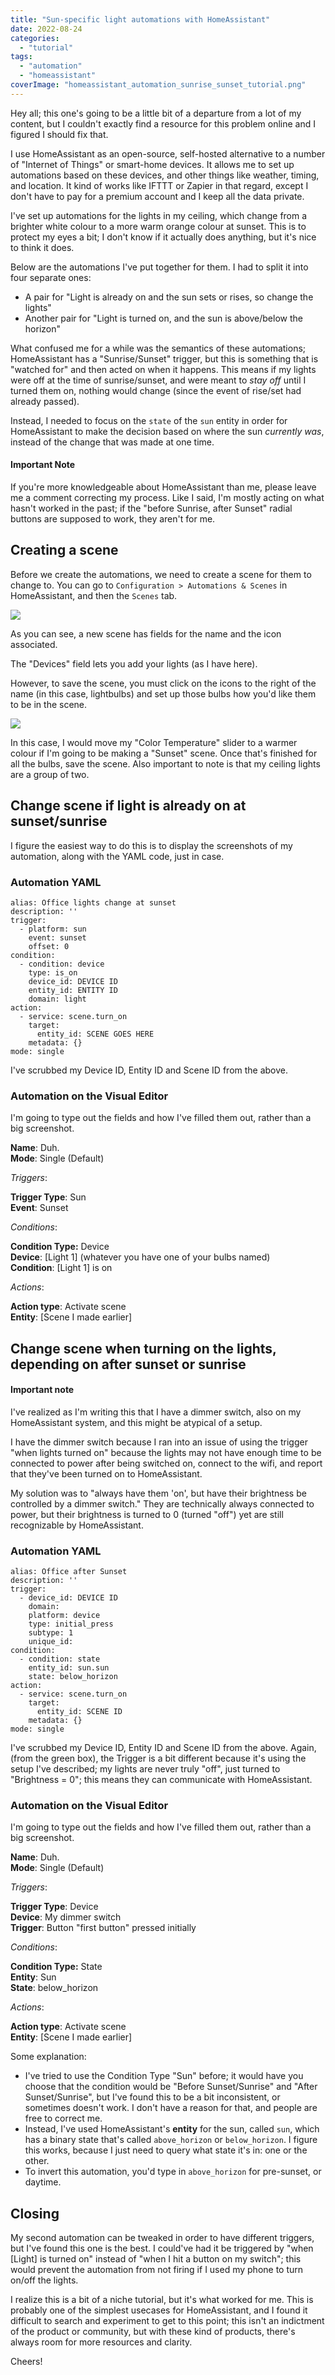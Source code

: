 ```yaml
---
title: "Sun-specific light automations with HomeAssistant"
date: 2022-08-24
categories: 
  - "tutorial"
tags: 
  - "automation"
  - "homeassistant"
coverImage: "homeassistant_automation_sunrise_sunset_tutorial.png"
---
```


Hey all; this one's going to be a little bit of a departure from a lot of my content, but I couldn't exactly find a resource for this problem online and I figured I should fix that.

I use HomeAssistant as an open-source, self-hosted alternative to a number of "Internet of Things" or smart-home devices. It allows me to set up automations based on these devices, and other things like weather, timing, and location. It kind of works like IFTTT or Zapier in that regard, except I don't have to pay for a premium account and I keep all the data private.

I've set up automations for the lights in my ceiling, which change from a brighter white colour to a more warm orange colour at sunset. This is to protect my eyes a bit; I don't know if it actually does anything, but it's nice to think it does.

Below are the automations I've put together for them. I had to split it into four separate ones:

- A pair for "Light is already on and the sun sets or rises, so change the lights"
- Another pair for "Light is turned on, and the sun is above/below the horizon"

What confused me for a while was the semantics of these automations; HomeAssistant has a "Sunrise/Sunset" trigger, but this is something that is "watched for" and then acted on when it happens. This means if my lights were off at the time of sunrise/sunset, and were meant to _stay off_ until I turned them on, nothing would change (since the event of rise/set had already passed).

Instead, I needed to focus on the `state` of the `sun` entity in order for HomeAssistant to make the decision based on where the sun _currently was_, instead of the change that was made at one time.

#### Important Note

If you're more knowledgeable about HomeAssistant than me, please leave me a comment correcting my process. Like I said, I'm mostly acting on what hasn't worked in the past; if the "before Sunrise, after Sunset" radial buttons are supposed to work, they aren't for me.

## Creating a scene

Before we create the automations, we need to create a scene for them to change to. You can go to `Configuration > Automations & Scenes` in HomeAssistant, and then the `Scenes` tab.

![](/assets/images/brave_VkCDuRuG1k-1024x716.png)

As you can see, a new scene has fields for the name and the icon associated.

The "Devices" field lets you add your lights (as I have here).

However, to save the scene, you must click on the icons to the right of the name (in this case, lightbulbs) and set up those bulbs how you'd like them to be in the scene.

![](/assets/images/brave_1yPVZOskNP.png)

In this case, I would move my "Color Temperature" slider to a warmer colour if I'm going to be making a "Sunset" scene. Once that's finished for all the bulbs, save the scene. Also important to note is that my ceiling lights are a group of two.

## Change scene if light is already on at sunset/sunrise

I figure the easiest way to do this is to display the screenshots of my automation, along with the YAML code, just in case.

### Automation YAML

```
alias: Office lights change at sunset
description: ''
trigger:
  - platform: sun
    event: sunset
    offset: 0
condition:
  - condition: device
    type: is_on
    device_id: DEVICE ID
    entity_id: ENTITY ID
    domain: light
action:
  - service: scene.turn_on
    target:
      entity_id: SCENE GOES HERE
    metadata: {}
mode: single
```

I've scrubbed my Device ID, Entity ID and Scene ID from the above.

### Automation on the Visual Editor

I'm going to type out the fields and how I've filled them out, rather than a big screenshot.

**Name**: Duh.  
**Mode**: Single (Default)

_Triggers_:

**Trigger Type**: Sun  
**Event**: Sunset

_Conditions_:

**Condition Type:** Device  
**Device**: \[Light 1\] (whatever you have one of your bulbs named)  
**Condition**: \[Light 1\] is on

_Actions_:

**Action type**: Activate scene  
**Entity**: \[Scene I made earlier\]

## Change scene when turning on the lights, depending on after sunset or sunrise

#### Important note

I've realized as I'm writing this that I have a dimmer switch, also on my HomeAssistant system, and this might be atypical of a setup.

I have the dimmer switch because I ran into an issue of using the trigger "when lights turned on" because the lights may not have enough time to be connected to power after being switched on, connect to the wifi, and report that they've been turned on to HomeAssistant.

My solution was to "always have them 'on', but have their brightness be controlled by a dimmer switch." They are technically always connected to power, but their brightness is turned to 0 (turned "off") yet are still recognizable by HomeAssistant.

### Automation YAML

```
alias: Office after Sunset
description: ''
trigger:
  - device_id: DEVICE ID
    domain: 
    platform: device
    type: initial_press
    subtype: 1
    unique_id: 
condition:
  - condition: state
    entity_id: sun.sun
    state: below_horizon
action:
  - service: scene.turn_on
    target:
      entity_id: SCENE ID
    metadata: {}
mode: single
```

I've scrubbed my Device ID, Entity ID and Scene ID from the above. Again, (from the green box), the Trigger is a bit different because it's using the setup I've described; my lights are never truly "off", just turned to "Brightness = 0"; this means they can communicate with HomeAssistant.

### Automation on the Visual Editor

I'm going to type out the fields and how I've filled them out, rather than a big screenshot.

**Name**: Duh.  
**Mode**: Single (Default)

_Triggers_:

**Trigger Type**: Device  
**Device**: My dimmer switch  
**Trigger**: Button "first button" pressed initially

_Conditions_:

**Condition Type:** State  
**Entity**: Sun  
**State**: below\_horizon

_Actions_:

**Action type**: Activate scene  
**Entity**: \[Scene I made earlier\]

Some explanation:

- I've tried to use the Condition Type "Sun" before; it would have you choose that the condition would be "Before Sunset/Sunrise" and "After Sunset/Sunrise", but I've found this to be a bit inconsistent, or sometimes doesn't work. I don't have a reason for that, and people are free to correct me.
- Instead, I've used HomeAssistant's **entity** for the sun, called `sun`, which has a binary state that's called `above_horizon` or `below_horizon`. I figure this works, because I just need to query what state it's in: one or the other.
- To invert this automation, you'd type in `above_horizon` for pre-sunset, or daytime.

## Closing

My second automation can be tweaked in order to have different triggers, but I've found this one is the best. I could've had it be triggered by "when \[Light\] is turned on" instead of "when I hit a button on my switch"; this would prevent the automation from not firing if I used my phone to turn on/off the lights.

I realize this is a bit of a niche tutorial, but it's what worked for me. This is probably one of the simplest usecases for HomeAssistant, and I found it difficult to search and experiment to get to this point; this isn't an indictment of the product or community, but with these kind of products, there's always room for more resources and clarity.

Cheers!
